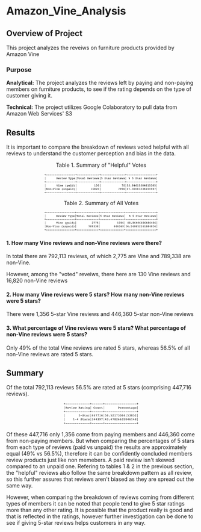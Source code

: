 # Amazon_Vine_Analysis

## Overview of Project
This project analyzes the reveiws on furniture products provided by Amazon Vine

### Purpose

**Analytical:** The project analyzes the reviews left by paying and non-paying members on furniture products, to see if the rating depends on the type of customer giving it. 

**Technical:** The project utilizes Google Colaboratory to pull data from Amazon Web Services' S3


## Results

It is important to compare the breakdown of reviews voted helpful with all reviews to understand the customer perception and bias in the data. 

<p align="center"><span class="emphasized"> Table 1. Summary of "Helpful" Votes </span></p>
<p align="center">
<img src="/Resources/helpful_summary_df.png" width="60%" height="30%">
</p>

<p align="center"><span class="emphasized"> Table 2. Summary of All Votes </span></p>
<p align="center">
<img src="/Resources/all_summary_df.png" width="60%" height="30%">
</p>


#### 1. How many Vine reviews and non-Vine reviews were there?
In total there are 792,113 reviews, of which 2,775 are Vine and 789,338 are non-Vine. 

However, among the "voted" reveiws, there here are 130 Vine reviews and 16,820 non-Vine reviews

#### 2. How many Vine reviews were 5 stars? How many non-Vine reviews were 5 stars?
There were 1,356 5-star Vine reviews and 446,360 5-star non-Vine reviews

#### 3. What percentage of Vine reviews were 5 stars? What percentage of non-Vine reviews were 5 stars?
Only 49% of the total Vine reviews are rated 5 stars, whereas 56.5% of all non-Vine reviews are rated 5 stars. 

## Summary

Of the total 792,113 reviews 56.5% are rated at 5 stars (comprising 447,716 reviews). 
<p align="center">
<img src="/Resources/5star_summary_df.png" width="40%" height="25%">
</p>

Of these 447,716 only 1,356 come from paying members and 446,360 come from non-paying members. But when comparing the percentages of 5 stars from each type of reviews (paid vs unpaid) the results are approximately equal (49% vs 56.5%), therefore it can be confidently concluded members review products just like non memebers. A paid review isn't skewed compared to an unpaid one. Refering to tables 1 & 2 in the previous section, the "helpful" reviews also follow the same breakdown pattern as all review, so this further assures that reviews aren't biased as they are spread out the same way. 

However, when comparing the breakdown of reviews coming from different types of members it can be noted that people tend to give 5 star ratings more than any other rating. It is possible that the product really is good and that is reflected in the ratings, however further investigation can be done to see if giving 5-star reviews helps customers in any way.
